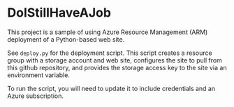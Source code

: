 # DoIStillHaveAJob

This project is a sample of using Azure Resource Management (ARM) deployment of a Python-based web site.

See `deploy.py` for the deployment script. This script creates a resource group with a storage account and web site, configures the site to pull from this github repository, and provides the storage access key to the site via an environment variable.

To run the script, you will need to update it to include credentials and an Azure subscription.
